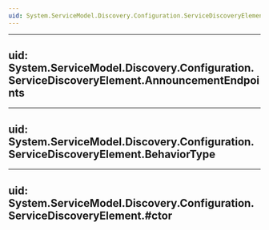 ```yaml
---
uid: System.ServiceModel.Discovery.Configuration.ServiceDiscoveryElement
---
```


---
uid: System.ServiceModel.Discovery.Configuration.ServiceDiscoveryElement.AnnouncementEndpoints
---

---
uid: System.ServiceModel.Discovery.Configuration.ServiceDiscoveryElement.BehaviorType
---

---
uid: System.ServiceModel.Discovery.Configuration.ServiceDiscoveryElement.#ctor
---
